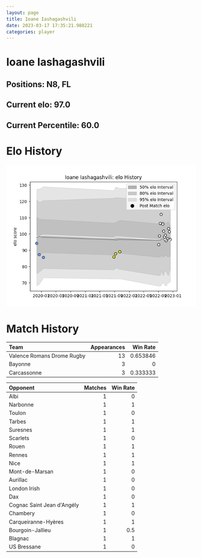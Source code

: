 ```yaml
---  
layout: page  
title: Ioane Iashagashvili  
date: 2023-03-17 17:35:21.988221  
categories: player  
---
```

# Ioane Iashagashvili

## Positions: N8, FL

## Current elo: 97.0

## Current Percentile: 60.0

# Elo History


![elo history](history_IoaneIashagashvili.png)
# Match History


| Team                       |   Appearances |   Win Rate |
|:---------------------------|--------------:|-----------:|
| Valence Romans Drome Rugby |            13 |   0.653846 |
| Bayonne                    |             3 |   0        |
| Carcassonne                |             3 |   0.333333 |

| Opponent                   |   Matches |   Win Rate |
|:---------------------------|----------:|-----------:|
| Albi                       |         1 |        0   |
| Narbonne                   |         1 |        1   |
| Toulon                     |         1 |        0   |
| Tarbes                     |         1 |        1   |
| Suresnes                   |         1 |        1   |
| Scarlets                   |         1 |        0   |
| Rouen                      |         1 |        1   |
| Rennes                     |         1 |        1   |
| Nice                       |         1 |        1   |
| Mont-de-Marsan             |         1 |        0   |
| Aurillac                   |         1 |        0   |
| London Irish               |         1 |        0   |
| Dax                        |         1 |        0   |
| Cognac Saint Jean d'Angély |         1 |        1   |
| Chambery                   |         1 |        0   |
| Carqueiranne-Hyères        |         1 |        1   |
| Bourgoin-Jallieu           |         1 |        0.5 |
| Blagnac                    |         1 |        1   |
| US Bressane                |         1 |        0   |